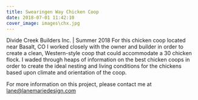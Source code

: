 ```yaml
---
title: Swearingen Way Chicken Coop
date: 2018-07-01 11:42:10
cover_image: images\chx.jpg
---
```

Divide Creek Builders Inc. | Summer 2018
For this chicken coop located near Basalt, CO I worked closely with the owner and builder in order to create a clean, Western-style coop that could accommodate a 30 chicken flock. I waded through heaps of information on the best chicken coops in order to create the ideal nesting and living conditions for the chickens based upon climate and orientation of the coop.

For more information on this project, please contact me at lane@lanemariedesign.com
